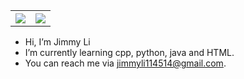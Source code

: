 <table style="width:100%">
  <tr>
    <th><a href="https://github.com/JmmyLi">
      <img src="https://github-readme-stats.vercel.app/api?username=JmmyLi&theme=tokyonight&hide_border=true&show_icons=true" />
    </a></th>
    <th><a href="https://github.com/JmmyLi">
      <img src="https://github-readme-stats.vercel.app/api/top-langs/?username=JmmyLi&theme=tokyonight&hide_border=true&langs_count=10&layout=compact" />
    </a></th>
  </tr>
 </table>

-  Hi, I’m Jimmy Li
-  I’m currently learning cpp, python, java and HTML.
-  You can reach me via jimmyli114514@gmail.com.

